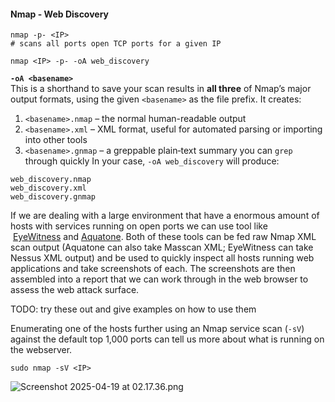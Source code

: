 #### Nmap - Web Discovery

```
nmap -p- <IP>
# scans all ports open TCP ports for a given IP
```

```
nmap <IP> -p- -oA web_discovery
```

**`-oA <basename>`**  
This is a shorthand to save your scan results in **all three** of Nmap’s major output formats, using the given `<basename>` as the file prefix. It creates:
1. `<basename>.nmap` – the normal human-readable output
2. `<basename>.xml` – XML format, useful for automated parsing or importing into other tools
3. `<basename>.gnmap` – a greppable plain‑text summary you can `grep` through quickly
In your case, `-oA web_discovery` will produce:
```
web_discovery.nmap
web_discovery.xml
web_discovery.gnmap
```

If we are dealing with a large environment that have a enormous amount of hosts with services running on open ports we can use tool like  [EyeWitness](https://github.com/FortyNorthSecurity/EyeWitness) and [Aquatone](https://github.com/michenriksen/aquatone). Both of these tools can be fed raw Nmap XML scan output (Aquatone can also take Masscan XML; EyeWitness can take Nessus XML output) and be used to quickly inspect all hosts running web applications and take screenshots of each. The screenshots are then assembled into a report that we can work through in the web browser to assess the web attack surface.

TODO: try these out and give examples on how to use them


Enumerating one of the hosts further using an Nmap service scan (`-sV`) against the default top 1,000 ports can tell us more about what is running on the webserver.

```shell-session
sudo nmap -sV <IP>
```

![Screenshot 2025-04-19 at 02.17.36.png](app://e24ced4d860644e6953ca85234dc960f35f1/Users/0xkato/Desktop/kali%20vault/Screenshot%202025-04-19%20at%2002.17.36.png?1745022418651)
